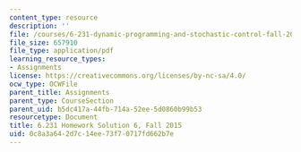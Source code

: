 ```yaml
---
content_type: resource
description: ''
file: /courses/6-231-dynamic-programming-and-stochastic-control-fall-2015/0c8a3a642d7c14ee73f70717fd662b7e_MIT6_231F15_Solution6.pdf
file_size: 657910
file_type: application/pdf
learning_resource_types:
- Assignments
license: https://creativecommons.org/licenses/by-nc-sa/4.0/
ocw_type: OCWFile
parent_title: Assignments
parent_type: CourseSection
parent_uid: b5dc417a-44fb-714a-52ee-5d0860b99b53
resourcetype: Document
title: 6.231 Homework Solution 6, Fall 2015
uid: 0c8a3a64-2d7c-14ee-73f7-0717fd662b7e
---
```

